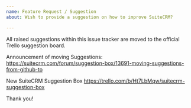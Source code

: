 ```yaml
---
name: Feature Request / Suggestion
about: Wish to provide a suggestion on how to improve SuiteCRM?

---
```


All raised suggestions within this issue tracker are moved to the official Trello suggestion board.

Announcement of moving Suggestions:
https://suitecrm.com/forum/suggestion-box/13691-moving-suggestions-from-github-to

New SuiteCRM Suggestion Box
https://trello.com/b/Ht7LbMqw/suitecrm-suggestion-box

Thank you!
